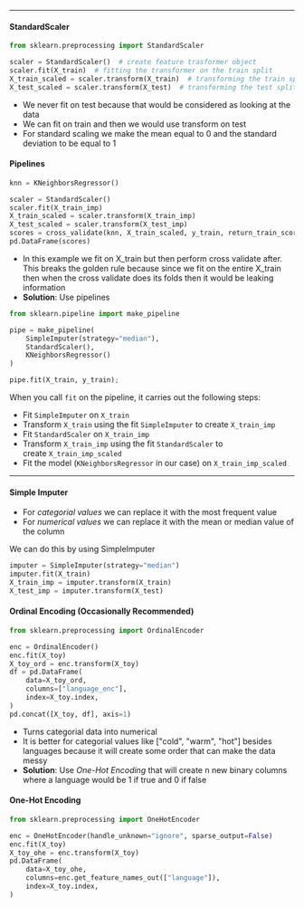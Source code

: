 ***
#### StandardScaler
```python
from sklearn.preprocessing import StandardScaler

scaler = StandardScaler()  # create feature trasformer object
scaler.fit(X_train)  # fitting the transformer on the train split
X_train_scaled = scaler.transform(X_train)  # transforming the train split
X_test_scaled = scaler.transform(X_test)  # transforming the test split
```
* We never fit on test because that would be considered as looking at the data
* We can fit on train and then we would use transform on test
* For standard scaling we make the mean equal to 0 and the standard deviation to be equal to 1

#### Pipelines
```Python
knn = KNeighborsRegressor()

scaler = StandardScaler()
scaler.fit(X_train_imp)
X_train_scaled = scaler.transform(X_train_imp)
X_test_scaled = scaler.transform(X_test_imp)
scores = cross_validate(knn, X_train_scaled, y_train, return_train_score=True)
pd.DataFrame(scores)
```
* In this example we fit on X_train but then perform cross validate after. This breaks the golden rule because since we fit on the entire X_train then when the cross validate does its folds then it would be leaking information
* **Solution**: Use pipelines


```python
from sklearn.pipeline import make_pipeline

pipe = make_pipeline(
    SimpleImputer(strategy="median"), 
    StandardScaler(), 
    KNeighborsRegressor()
)

pipe.fit(X_train, y_train);
```

When you call `fit` on the pipeline, it carries out the following steps:

- Fit `SimpleImputer` on `X_train`
- Transform `X_train` using the fit `SimpleImputer` to create `X_train_imp`
- Fit `StandardScaler` on `X_train_imp`
- Transform `X_train_imp` using the fit `StandardScaler` to create `X_train_imp_scaled`
- Fit the model (`KNeighborsRegressor` in our case) on `X_train_imp_scaled`

***
#### Simple Imputer
* For *categorial values* we can replace it with the most frequent value
* For *numerical values* we can replace it with the mean or median value of the column

We can do this by using SimpleImputer
```python
imputer = SimpleImputer(strategy="median")
imputer.fit(X_train)
X_train_imp = imputer.transform(X_train)
X_test_imp = imputer.transform(X_test)
```


#### Ordinal Encoding (Occasionally Recommended)
```Python
from sklearn.preprocessing import OrdinalEncoder

enc = OrdinalEncoder()
enc.fit(X_toy)
X_toy_ord = enc.transform(X_toy)
df = pd.DataFrame(
    data=X_toy_ord,
    columns=["language_enc"],
    index=X_toy.index,
)
pd.concat([X_toy, df], axis=1)
```
* Turns categorial data into numerical
* It is better for categorial values like ["cold", "warm", "hot"] besides languages because it will create some order that can make the data messy
* **Solution**: Use *One-Hot Encoding* that will create n new binary columns where a language would be 1 if true and 0 if false

#### One-Hot Encoding
```Python
from sklearn.preprocessing import OneHotEncoder

enc = OneHotEncoder(handle_unknown="ignore", sparse_output=False)
enc.fit(X_toy)
X_toy_ohe = enc.transform(X_toy)
pd.DataFrame(
    data=X_toy_ohe,
    columns=enc.get_feature_names_out(["language"]),
    index=X_toy.index,
)
```